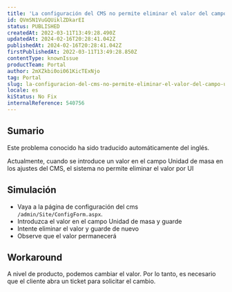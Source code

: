 ```yaml
---
title: 'La configuración del CMS no permite eliminar el valor del campo Unidad de Masa'
id: QVmSN1VuGQUiklZDkarEI
status: PUBLISHED
createdAt: 2022-03-11T13:49:28.490Z
updatedAt: 2024-02-16T20:28:41.042Z
publishedAt: 2024-02-16T20:28:41.042Z
firstPublishedAt: 2022-03-11T13:49:28.850Z
contentType: knownIssue
productTeam: Portal
author: 2mXZkbi0oi061KicTExNjo
tag: Portal
slug: la-configuracion-del-cms-no-permite-eliminar-el-valor-del-campo-unidad-de-masa
locale: es
kiStatus: No Fix
internalReference: 540756
---
```


## Sumario

<div class="alert alert-info">
  <p>Este problema conocido ha sido traducido automáticamente del inglés.</p>
</div>


Actualmente, cuando se introduce un valor en el campo Unidad de masa en los ajustes del CMS, el sistema no permite eliminar el valor por UI



## Simulación


- Vaya a la página de configuración del cms `/admin/Site/ConfigForm.aspx`.
- Introduzca el valor en el campo Unidad de masa y guarde
- Intente eliminar el valor y guarde de nuevo
- Observe que el valor permanecerá



## Workaround


A nivel de producto, podemos cambiar el valor. Por lo tanto, es necesario que el cliente abra un ticket para solicitar el cambio.

